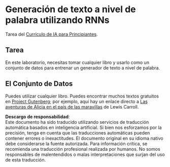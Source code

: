 # Generación de texto a nivel de palabra utilizando RNNs

Tarea del [Currículo de IA para Principiantes](https://github.com/microsoft/ai-for-beginners).

## Tarea

En este laboratorio, necesitas tomar cualquier libro y usarlo como un conjunto de datos para entrenar un generador de texto a nivel de palabra.

## El Conjunto de Datos

Puedes utilizar cualquier libro. Puedes encontrar muchos textos gratuitos en [Project Gutenberg](https://www.gutenberg.org/); por ejemplo, aquí hay un enlace directo a [Las aventuras de Alicia en el país de las maravillas](https://www.gutenberg.org/files/11/11-0.txt) de Lewis Carroll.

**Descargo de responsabilidad**:  
Este documento ha sido traducido utilizando servicios de traducción automática basados en inteligencia artificial. Si bien nos esforzamos por la precisión, tenga en cuenta que las traducciones automáticas pueden contener errores o inexactitudes. El documento original en su idioma nativo debe considerarse la fuente autorizada. Para información crítica, se recomienda una traducción profesional realizada por humanos. No somos responsables de malentendidos o malas interpretaciones que surjan del uso de esta traducción.